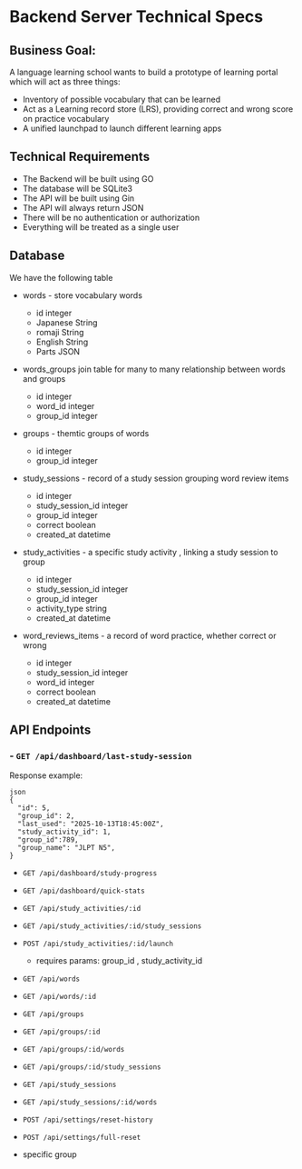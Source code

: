 # Backend Server Technical Specs

## Business Goal: 
A language learning school wants to build a prototype of learning portal which will act as three things:
- Inventory of possible vocabulary that can be learned
- Act as a  Learning record store (LRS), providing correct and wrong score on practice vocabulary
- A unified launchpad to launch different learning apps

## Technical Requirements

- The Backend will be built using GO
- The database will be SQLite3
- The API will be built using Gin
- The API will always return JSON
- There will be no authentication or authorization
- Everything will be treated as a single user





## Database

We have the following table
- words - store vocabulary words
  - id integer
  - Japanese String
  - romaji String
  - English String
  - Parts JSON


- words_groups join table for many to many relationship between words and groups
  - id integer
  - word_id integer
  - group_id integer
  

- groups - themtic groups of words
  - id integer
  - group_id integer


- study_sessions - record of a study session grouping word review items
  - id integer
  - study_session_id integer
  - group_id integer
  - correct boolean
  - created_at datetime


- study_activities - a specific study activity , linking a study session to group
  - id integer
  - study_session_id integer
  - group_id integer
  - activity_type string
  - created_at datetime


- word_reviews_items - a record of word practice, whether correct or wrong
  - id integer
  - study_session_id integer
  - word_id integer
  - correct boolean
  - created_at datetime


## API Endpoints

### - `GET /api/dashboard/last-study-session`
Response example:
``` 
json
{
  "id": 5,
  "group_id": 2,
  "last_used": "2025-10-13T18:45:00Z",
  "study_activity_id": 1,
  "group_id":789,
  "group_name": "JLPT N5",
} 
```

- `GET /api/dashboard/study-progress`
- `GET /api/dashboard/quick-stats`

- `GET /api/study_activities/:id`
- `GET /api/study_activities/:id/study_sessions`

- `POST /api/study_activities/:id/launch`
  - requires params: group_id , study_activity_id

- `GET /api/words`
- `GET /api/words/:id`


- `GET /api/groups`
- `GET /api/groups/:id`
- `GET /api/groups/:id/words`
- `GET /api/groups/:id/study_sessions`

- `GET /api/study_sessions`
- `GET /api/study_sessions/:id/words`

- `POST /api/settings/reset-history`
- `POST /api/settings/full-reset`




- 
  specific group


















